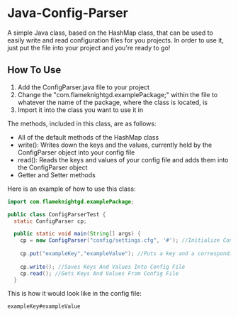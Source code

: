 # Java-Config-Parser
A simple Java class, based on the HashMap class, that can be used to easily write and read configuration files for you projects. In order to use it, just put the file into your project and you're ready to go!

## How To Use
1. Add the ConfigParser.java file to your project
2. Change the "com.flameknightgd.examplePackage;" within the file to whatever the name of the package, where the class is located, is
3. Import it into the class you want to use it in

The methods, included in this class, are as follows:

- All of the default methods of the HashMap class
- write(): Writes down the keys and the values, currently held by the ConfigParser object into your config file
- read(): Reads the keys and values of your config file and adds them into the ConfigParser object
- Getter and Setter methods

Here is an example of how to use this class:

```java
import com.flameknightgd.examplePackage;

public class ConfigParserTest {
  static ConfigParser cp;

  public static void main(String[] args) {
    cp = new ConfigParser("config/settings.cfg", '#'); //Initialize Config Parser
    
    cp.put("exampleKey","exampleValue"); //Puts a key and a corresponding value into the ConfigParser object
    
    cp.write(); //Saves Keys And Values Into Config File
    cp.read(); //Gets Keys And Values From Config File
  }
```

This is how it would look like in the config file:

```
exampleKey#exampleValue
```
